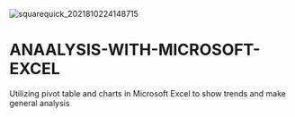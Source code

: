 ![squarequick_2021810224148715](https://user-images.githubusercontent.com/108612390/178484477-38f4f687-a6ee-4f2b-a4d1-544dbb8640b0.jpg)
# ANAALYSIS-WITH-MICROSOFT-EXCEL
Utilizing pivot table and charts in Microsoft Excel to show trends and make general analysis
